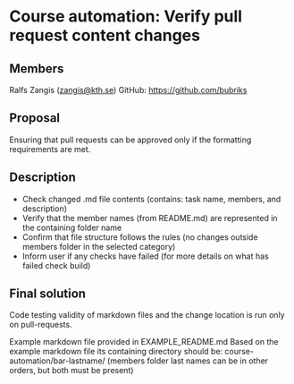 # Course automation: Verify pull request content changes

## Members

Ralfs Zangis (zangis@kth.se)
GitHub: https://github.com/bubriks

## Proposal
Ensuring that pull requests can be approved only if the formatting requirements are met. 

## Description
- Check changed .md file contents (contains: task name, members, and description)
- Verify that the member names (from README.md) are represented in the containing folder name
- Confirm that file structure follows the rules (no changes outside members folder in the selected category)
- Inform user if any checks have failed (for more details on what has failed check build)

## Final solution
Code testing validity of markdown files and the change location is run only on pull-requests.

Example markdown file provided in EXAMPLE_README.md
Based on the example markdown file its containing directory should be: course-automation/bar-lastname/ (members folder last names can be in other orders, but both must be present)